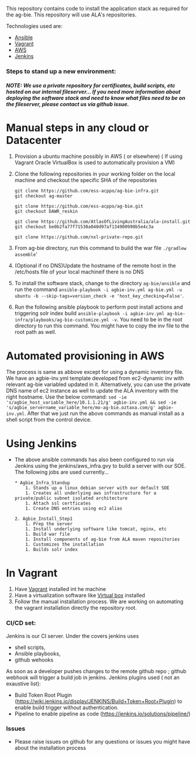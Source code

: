 This repository contains code to install the application stack as required for the ag-bie. This repository will use ALA's repositories.  

Technologies used are:
* [Ansible](https://www.ansible.com/)
* [Vagrant](https://www.vagrantup.com/)
* [AWS](https://aws.amazon.com/)
* [Jenkins](https://jenkins.io/)

### Steps to stand up a new environment: 

##### NOTE: We use a private repository for certificates, build scripts, etc hosted on our internal fileserver... If you need more information about deploying the software stack and need to know what files need to be on the fileserver, please contact us via github issue.

# Manual steps in any cloud or Datacenter
1. Provision a ubuntu machine possibly in AWS ( or elsewhere) ( If using Vagrant Oracle VirtualBox is used to automatically provision a VM) 
1. Clone the following repositories in your working folder on the local machine and checkout the specific SHA of the repositories

    ```
    git clone https://github.com/ess-acppo/ag-bie-infra.git
    git checkout ag-master

    git clone https://github.com/ess-acppo/ag-bie.git
    git checkout DAWR_reskin

    git clone https://github.com/AtlasOfLivingAustralia/ala-install.git
    git checkout be0b2fa77f71530a040d97af134900990b5e4c3a

    git clone https://github.com/nxl-private-repo.git
    ```
1. From ag-bie directory, run this command to build the war file `./gradlew assemble`'
1. (Optional if no DNS)Update the hostname of the remote host in the /etc/hosts file of your local machineif there is no DNS
1. To install the software stack, change to the directory `ag-bie/ansible` and run the command `ansible-playbook -i agbie-inv.yml ag-bie.yml -u ubuntu -b --skip-tags=version_check -e 'host_key_checking=False'`.
1. Run the following ansible playbook to perform post install actions and triggering solr index build `ansible-playbook -i agbie-inv.yml ag-bie-infra/playbooks/ag-bie-customize.yml -v`. You need to be in the root directory to run this command. You might have to copy the inv file to the root path as well.

# Automated provisioning in AWS
The process is same as abbove except for using a dynamic inventory file. We have an agbie-inv.yml template developed from ec2-dynamic inv with relevant ag-bie variabled updated in it. Alternatively, you can use the private DNS name of ec2 instance as well to update the ALA inventory with the right hostname. Use the below command:
`sed -ie 's/agbie_host_variable_here/10.1.1.21/g' agbie-inv.yml && sed -ie 's/agbie_servername_variable_here/mo-ag-bie.oztaxa.com/g' agbie-inv.yml`.
After that we just run the above commands as manual install as a shell script from the control device.

# Using Jenkins
* The above ansible commands has also been configured to run via Jenkins using the jenkins/aws_infra.gvy to build a server with our SOE. The following jobs are used currently...
    ```
    * Agbie_Infra_Standup
        1. Stands up a linux debian server with our default SOE
        1. Creates all underlying aws infrastructure for a private/public subnet isolated architecture
        1. Attach ssl certficates
        1. Create DNS entries using ec2 alias

    2. Agbie_Install_Step1
        1. Prep the server
        1. Install underlying software like tomcat, nginx, etc
        1. Build war file
        1. Install components of ag-bie from ALA maven repositories
        1. Customizes the installation
        1. Builds solr index
    ```

# In Vagrant
1. Have [Vagrant](https://www.vagrantup.com/) installed int he machine
1. Have a virtualization software like [Virtual box](https://www.virtualbox.org/) installed
1. Follow the manual installation process. We are working on automating the vagrant installation directly the repository root.

### CI/CD set:

Jenkins is our CI server. Under the covers jenkins uses 
* shell scripts, 
* Ansible playbooks, 
* github wehooks 

As soon as a developer pushes changes to the remote github repo ; github webhook will trigger a build job in jenkins. 
Jenkins plugins used ( not an exaustive list):
* Build Token Root Plugin (https://wiki.jenkins.io/display/JENKINS/Build+Token+Root+Plugin) to enable build trigger without authentication.
* Pipeline to enable pipeline as code (https://jenkins.io/solutions/pipeline/)

### Issues
* Please raise issues on github for any questions or issues you might have about the installation process
